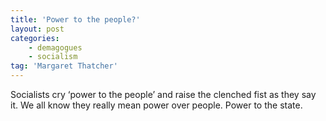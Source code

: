 ```yaml
---
title: 'Power to the people?'
layout: post
categories:
    - demagogues
    - socialism
tag: 'Margaret Thatcher'
---
```


Socialists cry ‘power to the people’ and raise the clenched fist as they say it. We all know they really mean power over people. Power to the state.